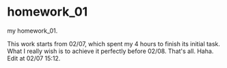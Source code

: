 # homework_01
my homework_01.

This work starts from 02/07, which spent my 4 hours to finish its initial task.
What I really wish is to achieve it perfectly before 02/08.
That's all.
Haha.
Edit at 02/07 15:12. 

